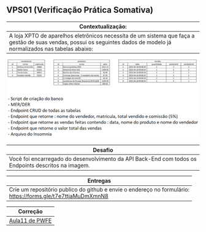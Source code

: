 ## VPS01 (Verificação Prática Somativa)

|Contextualização:|
|-|
|A loja XPTO de aparelhos eletrônicos necessita de um sistema que faça a gestão de suas vendas, possui os seguintes dados de modelo já normalizados nas tabelas abaixo:|

![Avaliação](vps01.png)

|Desafio|
|-|
|Você foi encarregado do desenvolvimento da API Back-End com todos os Endpoints descritos na imagem.|

| Entregas|
|-|
|Crie um repositório publico do github e envie o endereço no formulário: <br>https://forms.gle/t7e7ttjaMuDmXmnN8|

|Correção|
|-|
|[Aula11 de PWFE](../../02-pwfe/aula11)|